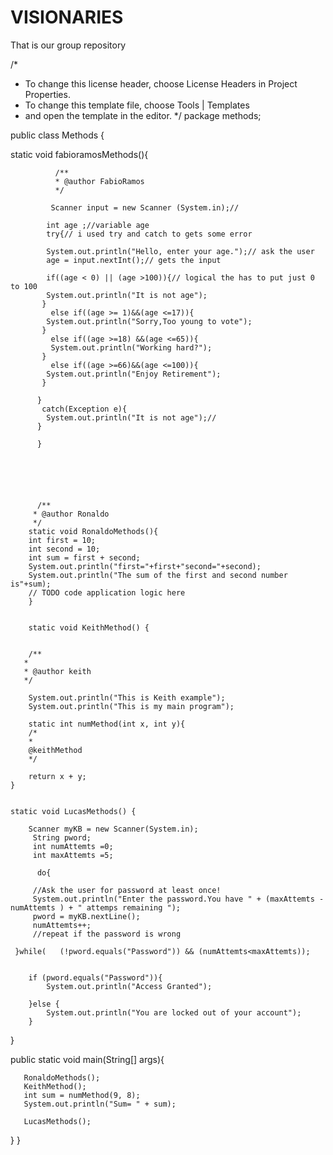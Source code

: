 # VISIONARIES

That is our group repository


/*
 * To change this license header, choose License Headers in Project Properties.
 * To change this template file, choose Tools | Templates
 * and open the template in the editor.
 */
package methods;


public class Methods {



 static void fabioramosMethods(){
 
              /**
              * @author FabioRamos
              */

             Scanner input = new Scanner (System.in);// 
       
            int age ;//variable age
            try{// i used try and catch to gets some error 
               
            System.out.println("Hello, enter your age.");// ask the user
            age = input.nextInt();// gets the input 
       
            if((age < 0) || (age >100)){// logical the has to put just 0 to 100 
            System.out.println("It is not age");
           }
             else if((age >= 1)&&(age <=17)){
            System.out.println("Sorry,Too young to vote");
           }    
             else if((age >=18) &&(age <=65)){
             System.out.println("Working hard?");
           }
             else if((age >=66)&&(age <=100)){
            System.out.println("Enjoy Retirement");
           }
            
          }
           catch(Exception e){
            System.out.println("It is not age");// 
          }
                   
          }
    
    
    
    
    
    
          /**
         * @author Ronaldo
         */
        static void RonaldoMethods(){
        int first = 10;
        int second = 10;
        int sum = first + second;
        System.out.println("first="+first+"second="+second);
        System.out.println("The sum of the first and second number is"+sum);
        // TODO code application logic here
        }


        static void KeithMethod() {
    
    
        /**
       *
       * @author keith
       */  
    
        System.out.println("This is Keith example");
        System.out.println("This is my main program");
        
        static int numMethod(int x, int y){
        /*
        *
        @keithMethod
        */
        
        return x + y;    
    }
    
    
    static void LucasMethods() {
    
        Scanner myKB = new Scanner(System.in);
         String pword;
         int numAttemts =0;
         int maxAttemts =5;
        
          do{      
            
         //Ask the user for password at least once!
         System.out.println("Enter the password.You have " + (maxAttemts - numAttemts ) + " attemps remaining ");
         pword = myKB.nextLine();
         numAttemts++;
         //repeat if the password is wrong
            
     }while(   (!pword.equals("Password")) && (numAttemts<maxAttemts));  
            
             
        if (pword.equals("Password")){
            System.out.println("Access Granted");
   
        }else {
            System.out.println("You are locked out of your account");
        }
   
}
   
   public static void main(String[] args){
     
       RonaldoMethods();
       KeithMethod();
       int sum = numMethod(9, 8);
       System.out.println("Sum= " + sum);
       
       LucasMethods();
   }
}





